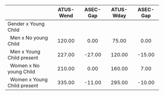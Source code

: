 
|                      |    ATUS-Wend |     ASEC-Gap |    ATUS-Wday |     ASEC-Gap |
| -------------------- | :----------: | :----------: | :----------: | :----------: |
| Gender x Young Child |              |              |              |              |
| &nbsp;&nbsp;Men x No young Child |       120.00 |         0.00 |        75.00 |         0.00 |
| &nbsp;&nbsp;Men x Young Child present |       227.00 |       -27.00 |       120.00 |       -15.00 |
| &nbsp;&nbsp;Women x No young Child |       210.00 |         0.00 |       160.00 |         7.00 |
| &nbsp;&nbsp;Women x Young Child present |       335.00 |       -11.00 |       295.00 |       -10.00 |

